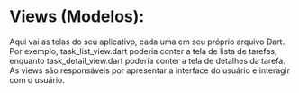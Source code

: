 # Views (Modelos):

Aqui vai as telas do seu aplicativo, cada uma em seu próprio arquivo Dart.
Por exemplo, task_list_view.dart poderia conter a tela de lista de tarefas, enquanto task_detail_view.dart poderia conter a tela de detalhes da tarefa.
As views são responsáveis por apresentar a interface do usuário e interagir com o usuário.